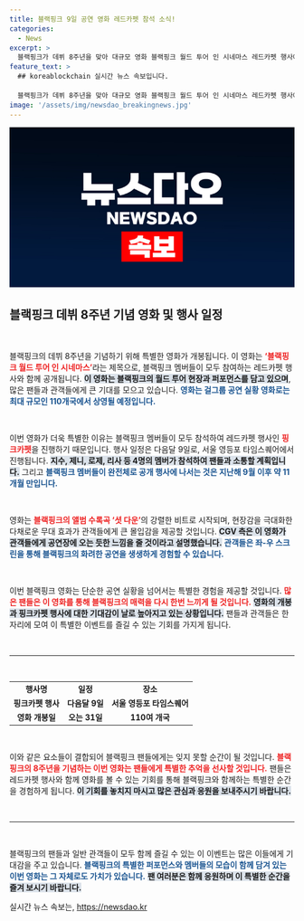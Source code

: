 ```yaml
---
title: 블랙핑크 9일 공연 영화 레드카펫 참석 소식!
categories:
  - News
excerpt: >
  블랙핑크가 데뷔 8주년을 맞아 대규모 영화 블랙핑크 월드 투어 인 시네마스 레드카펫 행사에 완전체로 참석합니다! 110개국에서 개봉 예정인 이 영화에서 블랙핑크의 화려한 퍼포먼스를 생생하게 만날 수 있습니다.
feature_text: >
  ## koreablockchain 실시간 뉴스 속보입니다.

  블랙핑크가 데뷔 8주년을 맞아 대규모 영화 블랙핑크 월드 투어 인 시네마스 레드카펫 행사에 완전체로 참석합니다! 110개국에서 개봉 예정인 이 영화에서 블랙핑크의 화려한 퍼포먼스를 생생하게 만날 수 있습니다.
image: '/assets/img/newsdao_breakingnews.jpg'
---
```


<p><img src="/assets/img/newsdao_breakingnews.jpg" alt="koreablockchain 속보" /></p>

<h2 data-ke-size="size26">블랙핑크 데뷔 8주년 기념 영화 및 행사 일정</h2>

<p data-ke-size="size16">&nbsp;</p>

<p>블랙핑크의 데뷔 8주년을 기념하기 위해 특별한 영화가 개봉됩니다. 이 영화는 <b><span style="color: #ee2323;">‘블랙핑크 월드 투어 인 시네마스’</span></b>라는 제목으로, 블랙핑크 멤버들이 모두 참여하는 레드카펫 행사와 함께 공개됩니다. <b><span style="background-color: #21538527;">이 영화는 블랙핑크의 월드 투어 현장과 퍼포먼스를 담고 있으며</span></b>, 많은 팬들과 관객들에게 큰 기대를 모으고 있습니다. <b><span style="color: #1a5490;">영화는 걸그룹 공연 실황 영화로는 최대 규모인 110개국에서 상영될 예정입니다.</span></b> </p>

<p data-ke-size="size16">&nbsp;</p>

<p>이번 영화가 더욱 특별한 이유는 블랙핑크 멤버들이 모두 참석하여 레드카펫 행사인 <b><span style="color: #ee2323;">핑크카펫</span></b>을 진행하기 때문입니다. 행사 일정은 다음달 9일로, 서울 영등포 타임스퀘어에서 진행됩니다. <b><span style="background-color: #21538527;">지수, 제니, 로제, 리사 등 4명의 멤버가 참석하여 팬들과 소통할 계획입니다.</span></b> 그리고 <b><span style="color: #1a5490;">블랙핑크 멤버들이 완전체로 공개 행사에 나서는 것은 지난해 9월 이후 약 11개월 만입니다.</span></b></p>

<p data-ke-size="size16">&nbsp;</p>

<p>영화는 <b><span style="color: #ee2323;">블랙핑크의 앨범 수록곡 ‘셧 다운’</span></b>의 강렬한 비트로 시작되며, 현장감을 극대화한 다채로운 무대 효과가 관객들에게 큰 몰입감을 제공할 것입니다. <b><span style="background-color: #21538527;">CGV 측은 이 영화가 관객들에게 공연장에 오는 듯한 느낌을 줄 것이라고 설명했습니다.</span></b> <b><span style="color: #1a5490;">관객들은 좌-우 스크린을 통해 블랙핑크의 화려한 공연을 생생하게 경험할 수 있습니다.</span></b></p>

<p data-ke-size="size16">&nbsp;</p>

<p>이번 블랙핑크 영화는 단순한 공연 실황을 넘어서는 특별한 경험을 제공할 것입니다. <b><span style="color: #ee2323;">많은 팬들은 이 영화를 통해 블랙핑크의 매력을 다시 한번 느끼게 될 것입니다.</span></b> <b><span style="background-color: #21538527;">영화의 개봉과 핑크카펫 행사에 대한 기대감이 날로 높아지고 있는 상황입니다.</span></b> 팬들과 관객들은 한 자리에 모여 이 특별한 이벤트를 즐길 수 있는 기회를 가지게 됩니다.</p>

<p data-ke-size="size16">&nbsp;</p>

<hr />

<p data-ke-size="size16">&nbsp;</p>

<table style="width: 100%; border-collapse: collapse;">
  <tr>
    <td style="text-align: center; height: 17px;"><b>행사명</b></td>
    <td style="text-align: center; height: 17px;"><b>일정</b></td>
    <td style="text-align: center; height: 17px;"><b>장소</b></td>
  </tr>
  <tr>
    <td style="text-align: center; height: 17px;"><b>핑크카펫 행사</b></td>
    <td style="text-align: center; height: 17px;"><b>다음달 9일</b></td>
    <td style="text-align: center; height: 17px;"><b>서울 영등포 타임스퀘어</b></td>
  </tr>
  <tr>
    <td style="text-align: center; height: 17px;"><b>영화 개봉일</b></td>
    <td style="text-align: center; height: 17px;"><b>오는 31일</b></td>
    <td style="text-align: center; height: 17px;"><b>110여 개국</b></td>
  </tr>
</table>

<p data-ke-size="size16">&nbsp;</p>

<p>이와 같은 요소들이 결합되어 블랙핑크 팬들에게는 잊지 못할 순간이 될 것입니다. <b><span style="color: #ee2323;">블랙핑크의 8주년을 기념하는 이번 영화는 팬들에게 특별한 추억을 선사할 것입니다.</span></b> 팬들은 레드카펫 행사와 함께 영화를 볼 수 있는 기회를 통해 블랙핑크와 함께하는 특별한 순간을 경험하게 됩니다. <b><span style="background-color: #21538527;">이 기회를 놓치지 마시고 많은 관심과 응원을 보내주시기 바랍니다.</span></b> </p>

<p data-ke-size="size16">&nbsp;</p>

<hr />

<p data-ke-size="size16">&nbsp;</p> 

<p>블랙핑크의 팬들과 일반 관객들이 모두 함께 즐길 수 있는 이 이벤트는 많은 이들에게 기대감을 주고 있습니다. <b><span style="color: #1a5490;">블랙핑크의 특별한 퍼포먼스와 멤버들의 모습이 함께 담겨 있는 이번 영화는 그 자체로도 가치가 있습니다.</span></b> <b><span style="background-color: #21538527;">팬 여러분은 함께 응원하며 이 특별한 순간을 즐겨 보시기 바랍니다.</span></b></p>
실시간 뉴스 속보는, <a href="https://newsdao.kr" rel="dofollow">https://newsdao.kr</a>


